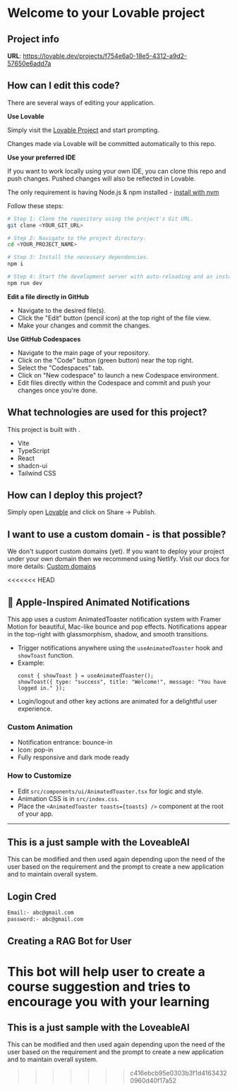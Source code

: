 # Welcome to your Lovable project

## Project info

**URL**: https://lovable.dev/projects/f754e6a0-18e5-4312-a9d2-57650e6add7a

## How can I edit this code?

There are several ways of editing your application.

**Use Lovable**

Simply visit the [Lovable Project](https://lovable.dev/projects/f754e6a0-18e5-4312-a9d2-57650e6add7a) and start prompting.

Changes made via Lovable will be committed automatically to this repo.

**Use your preferred IDE**

If you want to work locally using your own IDE, you can clone this repo and push changes. Pushed changes will also be reflected in Lovable.

The only requirement is having Node.js & npm installed - [install with nvm](https://github.com/nvm-sh/nvm#installing-and-updating)

Follow these steps:

```sh
# Step 1: Clone the repository using the project's Git URL.
git clone <YOUR_GIT_URL>

# Step 2: Navigate to the project directory.
cd <YOUR_PROJECT_NAME>

# Step 3: Install the necessary dependencies.
npm i

# Step 4: Start the development server with auto-reloading and an instant preview.
npm run dev
```

**Edit a file directly in GitHub**

- Navigate to the desired file(s).
- Click the "Edit" button (pencil icon) at the top right of the file view.
- Make your changes and commit the changes.

**Use GitHub Codespaces**

- Navigate to the main page of your repository.
- Click on the "Code" button (green button) near the top right.
- Select the "Codespaces" tab.
- Click on "New codespace" to launch a new Codespace environment.
- Edit files directly within the Codespace and commit and push your changes once you're done.

## What technologies are used for this project?

This project is built with .

- Vite
- TypeScript
- React
- shadcn-ui
- Tailwind CSS

## How can I deploy this project?

Simply open [Lovable](https://lovable.dev/projects/f754e6a0-18e5-4312-a9d2-57650e6add7a) and click on Share -> Publish.

## I want to use a custom domain - is that possible?

We don't support custom domains (yet). If you want to deploy your project under your own domain then we recommend using Netlify. Visit our docs for more details: [Custom domains](https://docs.lovable.dev/tips-tricks/custom-domain/)

<<<<<<< HEAD
## 🍏 Apple-Inspired Animated Notifications

This app uses a custom AnimatedToaster notification system with Framer Motion for beautiful, Mac-like bounce and pop effects. Notifications appear in the top-right with glassmorphism, shadow, and smooth transitions.

- Trigger notifications anywhere using the `useAnimatedToaster` hook and `showToast` function.
- Example:
  ```tsx
  const { showToast } = useAnimatedToaster();
  showToast({ type: "success", title: "Welcome!", message: "You have logged in." });
  ```
- Login/logout and other key actions are animated for a delightful user experience.

### Custom Animation
- Notification entrance: bounce-in
- Icon: pop-in
- Fully responsive and dark mode ready

### How to Customize
- Edit `src/components/ui/AnimatedToaster.tsx` for logic and style.
- Animation CSS is in `src/index.css`.
- Place the `<AnimatedToaster toasts={toasts} />` component at the root of your app.

---

## This is a just sample with the LoveableAI
This can be modified and then used again depending upon the need of the user based on the requirement and the prompt to create a new application and to maintain overall system.

## Login Cred  
```sh
Email:- abc@gmail.com
password:- abc@gmail.com
```

## Creating a RAG Bot for User
This bot will help user to create a course suggestion and tries to encourage you with your learning
=======

## This is a just sample with the LoveableAI
This can be modified and then used again depending upon the need of the user based on the requirement and the prompt to create a new application and to maintain overall system.
>>>>>>> c416ebcb95e0303b3f1d41634320960d40f17a52
